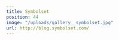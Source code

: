 ```yaml
---
title: Symbolset
position: 44
image: "/uploads/gallery__symbolset.jpg"
url: http://blog.symbolset.com/
---
```


